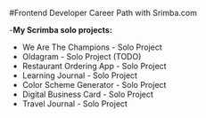 #Frontend Developer Career Path with Srimba.com

-**My Scrimba solo projects:**

+ We Are The Champions - Solo Project
+ Oldagram - Solo Project (TODO)
+ Restaurant Ordering App - Solo Project
+ Learning Journal - Solo Project
+ Color Scheme Generator - Solo Project
+ Digital Business Card - Solo Project
+ Travel Journal - Solo Project

  



















